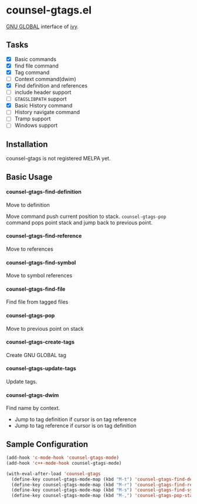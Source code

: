 # counsel-gtags.el

[GNU GLOBAL](https://www.gnu.org/software/global/) interface of [ivy](https://github.com/abo-abo/swiper).

## Tasks

- [X] Basic commands
- [X] find file command
- [X] Tag command
- [ ] Context command(dwim)
 - [X] Find definition and references
 - [ ] include header support
- [ ] `GTAGSLIBPATH` support
- [X] Basic History command
- [ ] History navigate command
- [ ] Tramp support
- [ ] Windows support

## Installation

counsel-gtags is not registered MELPA yet.

## Basic Usage

#### counsel-gtags-find-definition

Move to definition

Move command push current position to stack. `counsel-gtags-pop` command pops point stack and jump back to previous point.

#### counsel-gtags-find-reference

Move to references

#### counsel-gtags-find-symbol

Move to symbol references

#### counsel-gtags-find-file

Find file from tagged files

#### counsel-gtags-pop

Move to previous point on stack

#### counsel-gtags-create-tags

Create GNU GLOBAL tag

#### counsel-gtags-update-tags

Update tags.

#### counsel-gtags-dwim

Find name by context.

- Jump to tag definition if cursor is on tag reference
- Jump to tag reference if cursor is on tag definition

## Sample Configuration

```lisp
(add-hook 'c-mode-hook 'counsel-gtags-mode)
(add-hook 'c++-mode-hook counsel-gtags-mode)

(with-eval-after-load 'counsel-gtags
  (define-key counsel-gtags-mode-map (kbd "M-t") 'counsel-gtags-find-definition)
  (define-key counsel-gtags-mode-map (kbd "M-r") 'counsel-gtags-find-reference)
  (define-key counsel-gtags-mode-map (kbd "M-s") 'counsel-gtags-find-symbol)
  (define-key counsel-gtags-mode-map (kbd "M-,") 'counsel-gtags-pop-stack))
```
